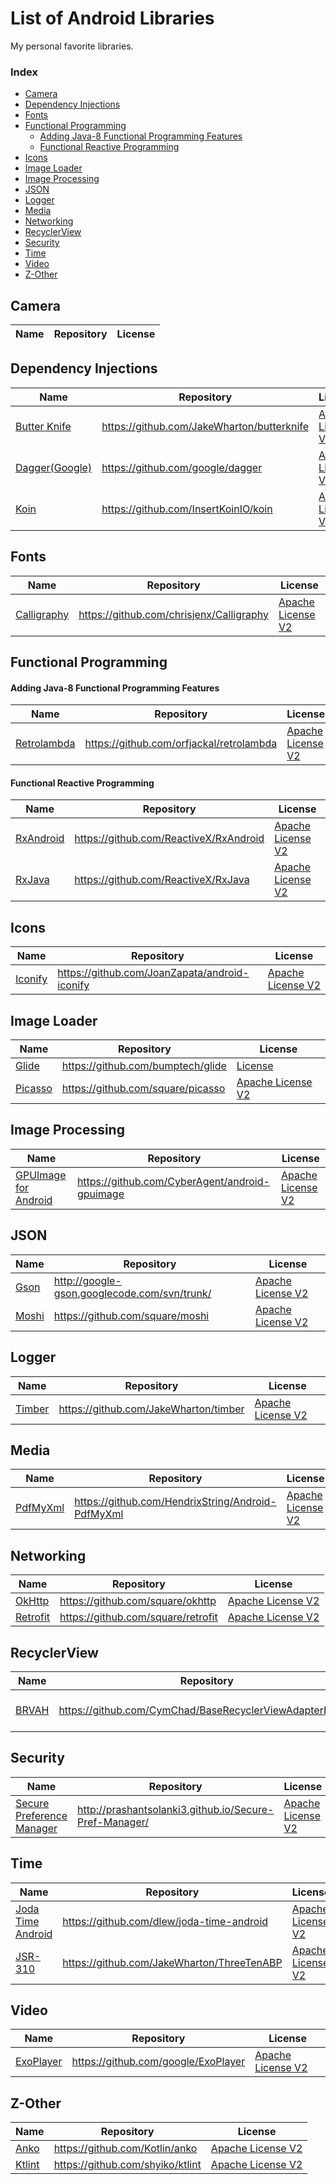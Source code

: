 List of Android Libraries
======================
My personal favorite libraries.

### Index
* [Camera](#camera)
* [Dependency Injections](#dependency-injections)
* [Fonts](#fonts)
* [Functional Programming](#functional-programming)
  * [Adding Java-8 Functional Programming Features](#adding-java-8-functional-programming-features)
  * [Functional Reactive Programming](#functional-reactive-programming)
* [Icons](#icons)
* [Image Loader](#image-loader)
* [Image Processing](#image-processing)
* [JSON](#json)
* [Logger](#logger)
* [Media](#media)
* [Networking](#networking)
* [RecyclerView](#recyclerView)
* [Security](#security)
* [Time](#time)
* [Video](#video)
* [Z-Other](#other)

## Camera
Name | Repository | License
--- | --- | ---

## Dependency Injections
Name | Repository | License
--- | --- | ---
[Butter Knife](http://jakewharton.github.io/butterknife/) | https://github.com/JakeWharton/butterknife | [Apache License V2](https://www.apache.org/licenses/LICENSE-2.0)
[Dagger(Google)](https://github.com/google/dagger) | https://github.com/google/dagger | [Apache License V2](https://www.apache.org/licenses/LICENSE-2.0)
[Koin](https://github.com/InsertKoinIO/koin) | https://github.com/InsertKoinIO/koin | [Apache License V2](https://www.apache.org/licenses/LICENSE-2.0)

## Fonts
Name | Repository | License
--- | --- | ---
[Calligraphy](https://github.com/chrisjenx/Calligraphy) | https://github.com/chrisjenx/Calligraphy | [Apache License V2](https://www.apache.org/licenses/LICENSE-2.0)

## Functional Programming

#### Adding Java-8 Functional Programming Features
Name | Repository | License
--- | --- | ---
[Retrolambda](https://github.com/orfjackal/retrolambda) | https://github.com/orfjackal/retrolambda | [Apache License V2](https://www.apache.org/licenses/LICENSE-2.0)

#### Functional Reactive Programming
Name | Repository | License
--- | --- | ---
[RxAndroid](https://github.com/ReactiveX/RxAndroid) | https://github.com/ReactiveX/RxAndroid | [Apache License V2](https://www.apache.org/licenses/LICENSE-2.0)
[RxJava](https://github.com/ReactiveX/RxJava) | https://github.com/ReactiveX/RxJava | [Apache License V2](https://www.apache.org/licenses/LICENSE-2.0)

 ## Icons
Name | Repository | License
--- | --- | ---
 [Iconify](https://github.com/JoanZapata/android-iconify) | https://github.com/JoanZapata/android-iconify | [Apache License V2](https://www.apache.org/licenses/LICENSE-2.0)

## Image Loader
Name | Repository | License
--- | --- | --- 
[Glide](https://github.com/bumptech/glide) | https://github.com/bumptech/glide | [ License](https://github.com/bumptech/glide/blob/master/LICENSE)
[Picasso](http://square.github.io/picasso) | https://github.com/square/picasso | [Apache License V2](https://www.apache.org/licenses/LICENSE-2.0)

## Image Processing
Name | Repository | License
--- | --- | ---
[GPUImage for Android](https://github.com/CyberAgent/android-gpuimage) | https://github.com/CyberAgent/android-gpuimage | [Apache License V2](https://www.apache.org/licenses/LICENSE-2.0)

## JSON 
Name | Repository | License
--- | --- | ---
[Gson](https://code.google.com/p/google-gson/) | http://google-gson.googlecode.com/svn/trunk/ | [Apache License V2](https://www.apache.org/licenses/LICENSE-2.0)
[Moshi](https://github.com/square/moshi) | https://github.com/square/moshi | [Apache License V2](https://www.apache.org/licenses/LICENSE-2.0)

## Logger
Name | Repository | License
--- | --- | ---
[Timber](https://github.com/JakeWharton/timber) | https://github.com/JakeWharton/timber | [Apache License V2](https://www.apache.org/licenses/LICENSE-2.0)

## Media
Name | Repository | License
--- | --- | ---
[PdfMyXml](https://github.com/HendrixString/Android-PdfMyXml) | https://github.com/HendrixString/Android-PdfMyXml | [Apache License V2](https://www.apache.org/licenses/LICENSE-2.0)

## Networking
Name | Repository | License
--- | --- | ---
[OkHttp](http://square.github.io/okhttp/) | https://github.com/square/okhttp | [Apache License V2](https://www.apache.org/licenses/LICENSE-2.0)
[Retrofit](http://square.github.io/retrofit/) | https://github.com/square/retrofit | [Apache License V2](https://www.apache.org/licenses/LICENSE-2.0)

## RecyclerView
Name | Repository | License
--- | --- | ---
[BRVAH](http://www.recyclerview.org/) | https://github.com/CymChad/BaseRecyclerViewAdapterHelper | [Apache License V2](https://www.apache.org/licenses/LICENSE-2.0)

## Security
Name | Repository | License
--- | --- | ---
[Secure Preference Manager](http://prashantsolanki3.github.io/Secure-Pref-Manager/) | http://prashantsolanki3.github.io/Secure-Pref-Manager/ | [Apache License V2](https://www.apache.org/licenses/LICENSE-2.0)

## Time
Name | Repository | License
--- | --- | ---
[Joda Time Android](https://github.com/dlew/joda-time-android) | https://github.com/dlew/joda-time-android | [Apache License V2](https://www.apache.org/licenses/LICENSE-2.0)
[JSR-310](https://github.com/JakeWharton/ThreeTenABP) | https://github.com/JakeWharton/ThreeTenABP | [Apache License V2](https://www.apache.org/licenses/LICENSE-2.0)

## Video
Name | Repository | License
--- | --- | ---
[ExoPlayer](https://github.com/google/ExoPlayer) | https://github.com/google/ExoPlayer | [Apache License V2](https://www.apache.org/licenses/LICENSE-2.0)

## Z-Other
Name | Repository | License
--- | --- | ---
[Anko](https://github.com/Kotlin/anko) | https://github.com/Kotlin/anko | [Apache License V2](https://www.apache.org/licenses/LICENSE-2.0)
[Ktlint](https://github.com/shyiko/ktlint) | https://github.com/shyiko/ktlint | [Apache License V2](https://www.apache.org/licenses/LICENSE-2.0)
